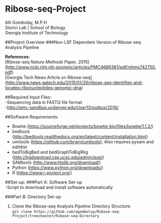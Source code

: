 # Ribose-seq-Project
Alli Gombolay, M.P.H  
Storici Lab | School of Biology  
Georgia Institute of Technology  

##Project Overview
###Non-LSF Dependent Version of Ribose-seq Analysis Pipeline  

**References**:  
[Ribose-seq *Nature Methods* Paper, 2015]
(http://www.ncbi.nlm.nih.gov/pmc/articles/PMC4686381/pdf/nihms742750.pdf)  
[Georgia Tech News Article on Ribose-seq]
(http://www.news.gatech.edu/2015/01/26/ribose-seq-identifies-and-locates-ribonucleotides-genomic-dna)

##Required Input Files:  
-Sequencing data in FASTQ file format  
-http://amc-sandbox.ucdenver.edu/User13/outbox/2016/  

##Software Requirements:  
* Bowtie (https://sourceforge.net/projects/bowtie-bio/files/bowtie/1.1.2/)  
* bedtools  (http://bedtools.readthedocs.org/en/latest/content/installation.html)  
* umitools (https://github.com/brwnj/umitools); Also requires pysam and editdist  
* bedToBigBed and bedGraphToBigWig (http://hgdownload.cse.ucsc.edu/admin/exe/)  
* SAMtools (http://www.htslib.org/download/)  
* Python (https://www.python.org/downloads/)  
* R  (https://www.r-project.org/)  

##Set-up:
###Part A: Software Set-up  
-Script to download and install software automatically  

###Part B: Directory Set-up  
1. Clone the Ribose-seq Analysis Pipeline Directory Structure:  
```git clone https://github.com/agombolay/Ribose-seq-Project/tree/master/Ribose-seq-Directory```
